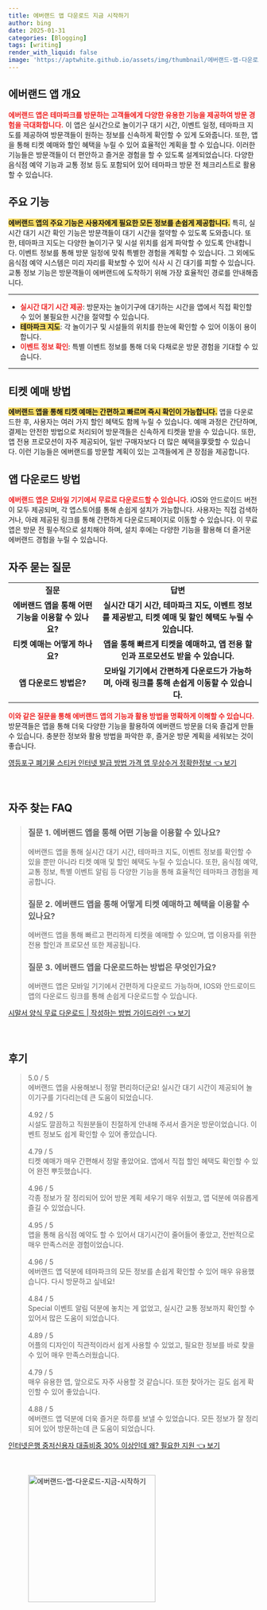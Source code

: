 ```yaml
---
title: 에버랜드 앱 다운로드 지금 시작하기
author: bing
date: 2025-01-31
categories: [Blogging]
tags: [writing]
render_with_liquid: false
image: 'https://aptwhite.github.io/assets/img/thumbnail/에버랜드-앱-다운로드-지금-시작하기.webp'
---
```



<h2 id='에버랜드 앱 개요'>에버랜드 앱 개요</h2>

<p><b><span style="color: #ee2323;">에버랜드 앱은 테마파크를 방문하는 고객들에게 다양한 유용한 기능을 제공하여 방문 경험을 극대화합니다.</span></b> 이 앱은 실시간으로 놀이기구 대기 시간, 이벤트 일정, 테마파크 지도를 제공하여 방문객들이 원하는 정보를 신속하게 확인할 수 있게 도와줍니다. 또한, 앱을 통해 티켓 예매와 할인 혜택을 누릴 수 있어 효율적인 계획을 할 수 있습니다. 이러한 기능들은 방문객들이 더 편안하고 즐거운 경험을 할 수 있도록 설계되었습니다. 다양한 음식점 예약 기능과 교통 정보 등도 포함되어 있어 테마파크 방문 전 체크리스트로 활용할 수 있습니다.</p>

<h2 id='주요 기능'>주요 기능</h2>

<p><b><span style="background-color: #ffe066;">에버랜드 앱의 주요 기능은 사용자에게 필요한 모든 정보를 손쉽게 제공합니다.</span></b> 특히, 실시간 대기 시간 확인 기능은 방문객들이 대기 시간을 절약할 수 있도록 도와줍니다. 또한, 테마파크 지도는 다양한 놀이기구 및 시설 위치를 쉽게 파악할 수 있도록 안내합니다. 이벤트 정보를 통해 방문 일정에 맞춰 특별한 경험을 계획할 수 있습니다. 그 외에도 음식점 예약 시스템은 미리 자리를 확보할 수 있어 식사 시 긴 대기를 피할 수 있습니다. 교통 정보 기능은 방문객들이 에버랜드에 도착하기 위해 가장 효율적인 경로를 안내해줍니다.</p>

<hr />

<ul>
    <li><b><span style="color: #ee2323;">실시간 대기 시간 제공</span></b>: 방문자는 놀이기구에 대기하는 시간을 앱에서 직접 확인할 수 있어 불필요한 시간을 절약할 수 있습니다.</li>
    <li><b><span style="background-color: #ffe066;">테마파크 지도</span></b>: 각 놀이기구 및 시설들의 위치를 한눈에 확인할 수 있어 이동이 용이합니다.</li>
    <li><b><span style="color: #ee2323;">이벤트 정보 확인</span></b>: 특별 이벤트 정보를 통해 더욱 다채로운 방문 경험을 기대할 수 있습니다.</li>
</ul>

<hr />

<h2 id='티켓 예매 방법'>티켓 예매 방법</h2>

<p><b><span style="background-color: #ffe066;">에버랜드 앱을 통해 티켓 예매는 간편하고 빠르며 즉시 확인이 가능합니다.</span></b> 앱을 다운로드한 후, 사용자는 여러 가지 할인 혜택도 함께 누릴 수 있습니다. 예매 과정은 간단하며, 결제는 안전한 방법으로 처리되어 방문객들은 신속하게 티켓을 받을 수 있습니다. 또한, 앱 전용 프로모션이 자주 제공되어, 일반 구매자보다 더 많은 혜택을享受할 수 있습니다. 이런 기능들은 에버랜드를 방문할 계획이 있는 고객들에게 큰 장점을 제공합니다.</p>

<h2 id='앱 다운로드 방법'>앱 다운로드 방법</h2>

<p><b><span style="color: #ee2323;">에버랜드 앱은 모바일 기기에서 무료로 다운로드할 수 있습니다.</span></b> iOS와 안드로이드 버전이 모두 제공되며, 각 앱스토어를 통해 손쉽게 설치가 가능합니다. 사용자는 직접 검색하거나, 아래 제공된 링크를 통해 간편하게 다운로드페이지로 이동할 수 있습니다. 이 무료 앱은 방문 전 필수적으로 설치해야 하며, 설치 후에는 다양한 기능을 활용해 더 즐거운 에버랜드 경험을 누릴 수 있습니다.</p>

<h2 id='FAQ'>자주 묻는 질문</h2>

<table>
    <tr>
        <td style="text-align: center; height: 17px;"><b>질문</b></td>
        <td style="text-align: center; height: 17px;"><b>답변</b></td>
    </tr>
    <tr>
        <td style="text-align: center; height: 17px;"><b>에버랜드 앱을 통해 어떤 기능을 이용할 수 있나요?</b></td>
        <td style="text-align: center; height: 17px;"><b>실시간 대기 시간, 테마파크 지도, 이벤트 정보를 제공받고, 티켓 예매 및 할인 혜택도 누릴 수 있습니다.</b></td>
    </tr>
    <tr>
        <td style="text-align: center; height: 17px;"><b>티켓 예매는 어떻게 하나요?</b></td>
        <td style="text-align: center; height: 17px;"><b>앱을 통해 빠르게 티켓을 예매하고, 앱 전용 할인과 프로모션도 받을 수 있습니다.</b></td>
    </tr>
    <tr>
        <td style="text-align: center; height: 17px;"><b>앱 다운로드 방법은?</b></td>
        <td style="text-align: center; height: 17px;"><b>모바일 기기에서 간편하게 다운로드가 가능하며, 아래 링크를 통해 손쉽게 이동할 수 있습니다.</b></td>
    </tr>
</table>

<p><b><span style="color: #ee2323;">이와 같은 질문을 통해 에버랜드 앱의 기능과 활용 방법을 명확하게 이해할 수 있습니다.</span></b> 방문객들은 앱을 통해 더욱 다양한 기능을 활용하여 에버랜드 방문을 더욱 즐겁게 만들 수 있습니다. 충분한 정보와 활용 방법을 파악한 후, 즐거운 방문 계획을 세워보는 것이 좋습니다.</p>


<p><a class="click-button" title="영등포구 폐기물 스티커 인터넷 발급 방법 가격 앱 무상수거 정확한정보" href="https://aptwhite.github.io/posts/%EC%98%81%EB%93%B1%ED%8F%AC%EA%B5%AC-%ED%8F%90%EA%B8%B0%EB%AC%BC-%EC%8A%A4%ED%8B%B0%EC%BB%A4-%EC%9D%B8%ED%84%B0%EB%84%B7-%EB%B0%9C%EA%B8%89-%EB%B0%A9%EB%B2%95-%EA%B0%80%EA%B2%A9-%EC%95%B1-%EB%AC%B4%EC%83%81%EC%88%98%EA%B1%B0-%EC%A0%95%ED%99%95%ED%95%9C%EC%A0%95%EB%B3%B4/" rel="dofollow">영등포구 폐기물 스티커 인터넷 발급 방법 가격 앱 무상수거 정확한정보 👈 보기</a></p><br>
<h2 id='자주_찾는_FAQ'>자주 찾는 FAQ</h2>
<div itemscope="" itemtype="https://schema.org/FAQPage"> 
<blockquote> 
<div itemscope="" itemprop="mainEntity" itemtype="https://schema.org/Question"> 
<h3 itemprop="name">질문 1. 에버랜드 앱을 통해 어떤 기능을 이용할 수 있나요?</h3> 
<div itemscope="" itemprop="acceptedAnswer" itemtype="https://schema.org/Answer"> 
<span itemprop="text"> 
<p>에버랜드 앱을 통해 실시간 대기 시간, 테마파크 지도, 이벤트 정보를 확인할 수 있을 뿐만 아니라 티켓 예매 및 할인 혜택도 누릴 수 있습니다. 또한, 음식점 예약, 교통 정보, 특별 이벤트 알림 등 다양한 기능을 통해 효율적인 테마파크 경험을 제공합니다.</p> 
</span> 
</div> 
</div> 

<div itemscope="" itemprop="mainEntity" itemtype="https://schema.org/Question"> 
<h3 itemprop="name">질문 2. 에버랜드 앱을 통해 어떻게 티켓 예매하고 혜택을 이용할 수 있나요?</h3> 
<div itemscope="" itemprop="acceptedAnswer" itemtype="https://schema.org/Answer"> 
<span itemprop="text"> 
<p>에버랜드 앱을 통해 빠르고 편리하게 티켓을 예매할 수 있으며, 앱 이용자를 위한 전용 할인과 프로모션 또한 제공됩니다.</p> 
</span> 
</div> 
</div> 

<div itemscope="" itemprop="mainEntity" itemtype="https://schema.org/Question"> 
<h3 itemprop="name">질문 3. 에버랜드 앱을 다운로드하는 방법은 무엇인가요?</h3> 
<div itemscope="" itemprop="acceptedAnswer" itemtype="https://schema.org/Answer"> 
<span itemprop="text"> 
<p>에버랜드 앱은 모바일 기기에서 간편하게 다운로드 가능하며, IOS와 안드로이드 앱의 다운로드 링크를 통해 손쉽게 다운로드할 수 있습니다.</p> 
</span> 
</div> 
</div> 

</blockquote> 
</div>
<p><a class="click-button" title="시말서 양식 무료 다운로드 | 작성하는 방법 가이드라인" href="https://aptwhite.github.io/posts/%EC%8B%9C%EB%A7%90%EC%84%9C-%EC%96%91%EC%8B%9D-%EB%AC%B4%EB%A3%8C-%EB%8B%A4%EC%9A%B4%EB%A1%9C%EB%93%9C-%EC%9E%91%EC%84%B1%ED%95%98%EB%8A%94-%EB%B0%A9%EB%B2%95-%EA%B0%80%EC%9D%B4%EB%93%9C%EB%9D%BC%EC%9D%B8/" rel="dofollow">시말서 양식 무료 다운로드 | 작성하는 방법 가이드라인 👈 보기</a></p><br>
<h2 id='후기'>후기</h2>
<div itemscope itemtype="https://schema.org/Product">
  <blockquote>
  <div itemprop="review" itemscope itemtype="https://schema.org/Review">
      <div itemprop="reviewRating" itemscope itemtype="https://schema.org/Rating"> <span itemprop="ratingValue">5.0</span> / <span itemprop="bestRating">5</span> </div>
      <span itemprop="reviewBody">에버랜드 앱을 사용해보니 정말 편리하더군요! 실시간 대기 시간이 제공되어 놀이기구를 기다리는데 큰 도움이 되었습니다.</span>
  </div>
  <br>
  <div itemprop="review" itemscope itemtype="https://schema.org/Review">
      <div itemprop="reviewRating" itemscope itemtype="https://schema.org/Rating"> <span itemprop="ratingValue">4.92</span> / <span itemprop="bestRating">5</span> </div>
      <span itemprop="reviewBody">시설도 깔끔하고 직원분들이 친절하게 안내해 주셔서 즐거운 방문이었습니다. 이벤트 정보도 쉽게 확인할 수 있어 좋았습니다.</span>
  </div>
  <br>
  <div itemprop="review" itemscope itemtype="https://schema.org/Review">
      <div itemprop="reviewRating" itemscope itemtype="https://schema.org/Rating"> <span itemprop="ratingValue">4.79</span> / <span itemprop="bestRating">5</span> </div>
      <span itemprop="reviewBody">티켓 예매가 매우 간편해서 정말 좋았어요. 앱에서 직접 할인 혜택도 확인할 수 있어 완전 뿌듯했습니다.</span>
  </div>
  <br>
  <div itemprop="review" itemscope itemtype="https://schema.org/Review">
      <div itemprop="reviewRating" itemscope itemtype="https://schema.org/Rating"> <span itemprop="ratingValue">4.96</span> / <span itemprop="bestRating">5</span> </div>
      <span itemprop="reviewBody">각종 정보가 잘 정리되어 있어 방문 계획 세우기 매우 쉬웠고, 앱 덕분에 여유롭게 즐길 수 있었습니다.</span>
  </div>
  <br>
  <div itemprop="review" itemscope itemtype="https://schema.org/Review">
      <div itemprop="reviewRating" itemscope itemtype="https://schema.org/Rating"> <span itemprop="ratingValue">4.95</span> / <span itemprop="bestRating">5</span> </div>
      <span itemprop="reviewBody">앱을 통해 음식점 예약도 할 수 있어서 대기시간이 줄어들어 좋았고, 전반적으로 매우 만족스러운 경험이었습니다.</span>
  </div>
  <br>
  <div itemprop="review" itemscope itemtype="https://schema.org/Review">
      <div itemprop="reviewRating" itemscope itemtype="https://schema.org/Rating"> <span itemprop="ratingValue">4.96</span> / <span itemprop="bestRating">5</span> </div>
      <span itemprop="reviewBody">에버랜드 앱 덕분에 테마파크의 모든 정보를 손쉽게 확인할 수 있어 매우 유용했습니다. 다시 방문하고 싶네요!</span>
  </div>
  <br>
  <div itemprop="review" itemscope itemtype="https://schema.org/Review">
      <div itemprop="reviewRating" itemscope itemtype="https://schema.org/Rating"> <span itemprop="ratingValue">4.84</span> / <span itemprop="bestRating">5</span> </div>
      <span itemprop="reviewBody">Special 이벤트 알림 덕분에 놓치는 게 없었고, 실시간 교통 정보까지 확인할 수 있어서 많은 도움이 되었습니다.</span>
  </div>
  <br>
  <div itemprop="review" itemscope itemtype="https://schema.org/Review">
      <div itemprop="reviewRating" itemscope itemtype="https://schema.org/Rating"> <span itemprop="ratingValue">4.89</span> / <span itemprop="bestRating">5</span> </div>
      <span itemprop="reviewBody">어플의 디자인이 직관적이라서 쉽게 사용할 수 있었고, 필요한 정보를 바로 찾을 수 있어 매우 만족스러웠습니다.</span>
  </div>
  <br>
  <div itemprop="review" itemscope itemtype="https://schema.org/Review">
      <div itemprop="reviewRating" itemscope itemtype="https://schema.org/Rating"> <span itemprop="ratingValue">4.79</span> / <span itemprop="bestRating">5</span> </div>
      <span itemprop="reviewBody">매우 유용한 앱, 앞으로도 자주 사용할 것 같습니다. 또한 찾아가는 길도 쉽게 확인할 수 있어 좋았습니다.</span>
  </div>
  <br>
  <div itemprop="review" itemscope itemtype="https://schema.org/Review">
      <div itemprop="reviewRating" itemscope itemtype="https://schema.org/Rating"> <span itemprop="ratingValue">4.88</span> / <span itemprop="bestRating">5</span> </div>
      <span itemprop="reviewBody">에버랜드 앱 덕분에 더욱 즐거운 하루를 보낼 수 있었습니다. 모든 정보가 잘 정리되어 있어 방문하는데 큰 도움이 되었습니다.</span>
  </div>
  </blockquote>
</div>
<p><a class="click-button" title="인터넷은행 중저신용자 대출비중 30% 이상인데 왜? 필요한 지원" href="https://aptwhite.github.io/posts/%EC%9D%B8%ED%84%B0%EB%84%B7%EC%9D%80%ED%96%89-%EC%A4%91%EC%A0%80%EC%8B%A0%EC%9A%A9%EC%9E%90-%EB%8C%80%EC%B6%9C%EB%B9%84%EC%A4%91-30-%EC%9D%B4%EC%83%81%EC%9D%B8%EB%8D%B0-%EC%99%9C-%ED%95%84%EC%9A%94%ED%95%9C-%EC%A7%80%EC%9B%90/" rel="dofollow">인터넷은행 중저신용자 대출비중 30% 이상인데 왜? 필요한 지원 👈 보기</a></p><br>
<figure class="image"><img src="https://aptwhite.github.io/assets/img/thumbnail/에버랜드-앱-다운로드-지금-시작하기.webp" alt="에버랜드-앱-다운로드-지금-시작하기" width="256" height="256"></figure>